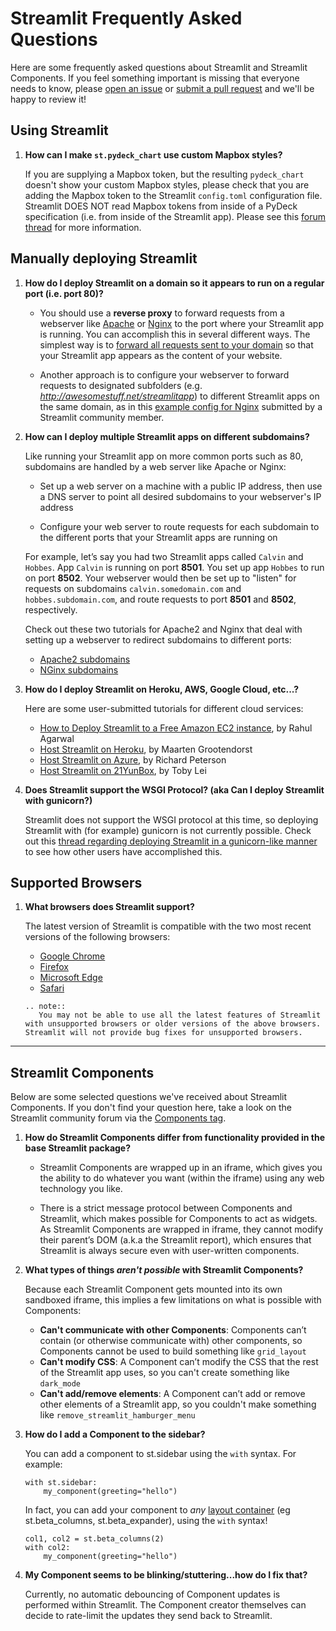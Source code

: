 # Streamlit Frequently Asked Questions

Here are some frequently asked questions about Streamlit and Streamlit Components. If you feel something important is missing that everyone needs to know, please [open an issue](https://github.com/streamlit/streamlit/issues) or [submit a pull request](https://github.com/streamlit/streamlit/pulls) and we'll be happy to review it!

## Using Streamlit

1. **How can I make `st.pydeck_chart` use custom Mapbox styles?**

   If you are supplying a Mapbox token, but the resulting `pydeck_chart` doesn't show your custom Mapbox styles, please check that you are adding the Mapbox token to the Streamlit `config.toml` configuration file. Streamlit DOES NOT read Mapbox tokens from inside of a PyDeck specification (i.e. from inside of the Streamlit app). Please see this [forum thread](https://discuss.streamlit.io/t/deprecation-warning-deckgl-pydeck-maps-to-require-mapbox-token-for-production-usage/2982/10) for more information.

## Manually deploying Streamlit

1. **How do I deploy Streamlit on a domain so it appears to run on a regular port (i.e. port 80)?**

   - You should use a **reverse proxy** to forward requests from a webserver like [Apache](https://httpd.apache.org/) or [Nginx](https://www.nginx.com/) to the port where your Streamlit app is running. You can accomplish this in several different ways. The simplest way is to [forward all requests sent to your domain](https://discuss.streamlit.io/t/permission-denied-in-ec2-port-80/798/3) so that your Streamlit app appears as the content of your website.

   - Another approach is to configure your webserver to forward requests to designated subfolders (e.g. _http://awesomestuff.net/streamlitapp_) to different Streamlit apps on the same domain, as in this [example config for Nginx](https://discuss.streamlit.io/t/how-to-use-streamlit-with-nginx/378/7) submitted by a Streamlit community member.

2. **How can I deploy multiple Streamlit apps on different subdomains?**

   Like running your Streamlit app on more common ports such as 80, subdomains are handled by a web server like Apache or Nginx:

   - Set up a web server on a machine with a public IP address, then use a DNS server to point all desired subdomains to your webserver's IP address

   - Configure your web server to route requests for each subdomain to the different ports that your Streamlit apps are running on

   For example, let’s say you had two Streamlit apps called `Calvin` and `Hobbes`. App `Calvin` is running on port **8501**. You set up app `Hobbes` to run on port **8502**. Your webserver would then be set up to "listen" for requests on subdomains `calvin.somedomain.com` and `hobbes.subdomain.com`, and route requests to port **8501** and **8502**, respectively.

   Check out these two tutorials for Apache2 and Nginx that deal with setting up a webserver to redirect subdomains to different ports:

   - [Apache2 subdomains](https://stackoverflow.com/questions/8541182/apache-redirect-to-another-port)
   - [NGinx subdomains](https://gist.github.com/soheilhy/8b94347ff8336d971ad0)

3. **How do I deploy Streamlit on Heroku, AWS, Google Cloud, etc...?**

   Here are some user-submitted tutorials for different cloud services:

   - [How to Deploy Streamlit to a Free Amazon EC2 instance](https://towardsdatascience.com/how-to-deploy-a-streamlit-app-using-an-amazon-free-ec2-instance-416a41f69dc3), by Rahul Agarwal
   - [Host Streamlit on Heroku](https://towardsdatascience.com/quickly-build-and-deploy-an-application-with-streamlit-988ca08c7e83), by Maarten Grootendorst
   - [Host Streamlit on Azure](https://towardsdatascience.com/deploying-a-streamlit-web-app-with-azure-app-service-1f09a2159743), by Richard Peterson
   - [Host Streamlit on 21YunBox](https://www.21yunbox.com/docs/#/deploy-streamlit), by Toby Lei

4. **Does Streamlit support the WSGI Protocol? (aka Can I deploy Streamlit with gunicorn?)**

   Streamlit does not support the WSGI protocol at this time, so deploying Streamlit with (for example) gunicorn is not currently possible. Check out this [thread regarding deploying Streamlit in a gunicorn-like manner](https://discuss.streamlit.io/t/how-do-i-set-the-server-to-0-0-0-0-for-deployment-using-docker/216) to see how other users have accomplished this.

## Supported Browsers

1. **What browsers does Streamlit support?**

   The latest version of Streamlit is compatible with the two most recent versions of the following browsers:

   - [Google Chrome](https://www.google.com/chrome/browser)
   - [Firefox](https://www.mozilla.org/en-US/firefox/new/)
   - [Microsoft Edge](https://www.microsoft.com/windows/microsoft-edge)
   - [Safari](https://www.apple.com/safari/)

   ```eval_rst
   .. note::
      You may not be able to use all the latest features of Streamlit with unsupported browsers or older versions of the above browsers. Streamlit will not provide bug fixes for unsupported browsers.
   ```

---

## Streamlit Components

Below are some selected questions we've received about Streamlit Components. If you don't find your question here, take a look on the Streamlit community forum via the [Components tag](https://discuss.streamlit.io/tag/custom-components).

1. **How do Streamlit Components differ from functionality provided in the base Streamlit package?**

   - Streamlit Components are wrapped up in an iframe, which gives you the ability to do whatever you want (within the iframe) using any web technology you like.

   - There is a strict message protocol between Components and Streamlit, which makes possible for Components to act as widgets. As Streamlit Components are wrapped in iframe, they cannot modify their parent’s DOM (a.k.a the Streamlit report), which ensures that Streamlit is always secure even with user-written components.

2. **What types of things _*aren't possible*_ with Streamlit Components?**

   Because each Streamlit Component gets mounted into its own sandboxed iframe, this implies a few limitations on what is possible with Components:

   - **Can't communicate with other Components**: Components can’t contain (or otherwise communicate with) other components, so Components cannot be used to build something like `grid_layout`
   - **Can't modify CSS**: A Component can’t modify the CSS that the rest of the Streamlit app uses, so you can't create something like `dark_mode`
   - **Can't add/remove elements**: A Component can’t add or remove other elements of a Streamlit app, so you couldn't make something like `remove_streamlit_hamburger_menu`

3. **How do I add a Component to the sidebar?**

   You can add a component to st.sidebar using the `with` syntax. For example:

   ```
   with st.sidebar:
       my_component(greeting="hello")
   ```

   In fact, you can add your component to _any_ [layout container](./api.html#lay-out-your-app) (eg st.beta_columns, st.beta_expander), using the `with` syntax!

   ```
   col1, col2 = st.beta_columns(2)
   with col2:
       my_component(greeting="hello")
   ```

4. **My Component seems to be blinking/stuttering...how do I fix that?**

   Currently, no automatic debouncing of Component updates is performed within Streamlit. The Component creator themselves can decide to rate-limit the updates they send back to Streamlit.
